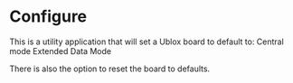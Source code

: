 # Configure
This is a utility application that will set a Ublox board to default to:
Central mode
Extended Data Mode

There is also the option to reset the board to defaults.